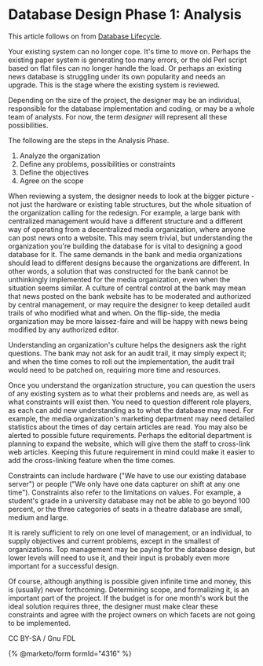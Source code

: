 
# Database Design Phase 1: Analysis

This article follows on from [Database Lifecycle](database-lifecycle.md).


Your existing system can no longer cope. It's time to move on. Perhaps the existing paper system is generating too many errors, or the old Perl script based on flat files can no longer handle the load. Or perhaps an existing news database is struggling under its own popularity and needs an upgrade. This is the stage where the existing system is reviewed.


Depending on the size of the project, the designer may be an individual, responsible for the database implementation and coding, or may be a whole team of analysts. For now, the term *designer* will represent all these possibilities.


The following are the steps in the Analysis Phase.


1. Analyze the organization
1. Define any problems, possibilities or constraints
1. Define the objectives
1. Agree on the scope


When reviewing a system, the designer needs to look at the bigger picture - not just the hardware or existing table structures, but the whole situation of the organization calling for the redesign. For example, a large bank with centralized management would have a different structure and a different way of operating from a decentralized media organization, where anyone can post news onto a website. This may seem trivial, but understanding the organization you're building the database for is vital to designing a good database for it. The same demands in the bank and media organizations should lead to different designs because the organizations are different. In other words, a solution that was constructed for the bank cannot be unthinkingly implemented for the media organization, even when the situation seems similar. A culture of central control at the bank may mean that news posted on the bank website has to be moderated and authorized by central management, or may require the designer to keep detailed audit trails of who modified what and when. On the flip-side, the media organization may be more laissez-faire and will be happy with news being modified by any authorized editor.


Understanding an organization's culture helps the designers ask the right questions. The bank may not ask for an audit trail, it may simply expect it; and when the time comes to roll out the implementation, the audit trail would need to be patched on, requiring more time and resources.


Once you understand the organization structure, you can question the users of any existing system as to what their problems and needs are, as well as what constraints will exist then. You need to question different role players, as each can add new understanding as to what the database may need. For example, the media organization's marketing department may need detailed statistics about the times of day certain articles are read. You may also be alerted to possible future requirements. Perhaps the editorial department is planning to expand the website, which will give them the staff to cross-link web articles. Keeping this future requirement in mind could make it easier to add the cross-linking feature when the time comes.


Constraints can include hardware ("We have to use our existing database server") or people ("We only have one data capturer on shift at any one time"). Constraints also refer to the limitations on values. For example, a student's grade in a university database may not be able to go beyond 100 percent, or the three categories of seats in a theatre database are small, medium and large.


It is rarely sufficient to rely on one level of management, or an individual, to supply objectives and current problems, except in the smallest of organizations. Top management may be paying for the database design, but lower levels will need to use it, and their input is probably even more important for a successful design.


Of course, although anything is possible given infinite time and money, this is (usually) never forthcoming. Determining scope, and formalizing it, is an important part of the project. If the budget is for one month's work but the ideal solution requires three, the designer must make clear these constraints and agree with the project owners on which facets are not going to be implemented.


CC BY-SA / Gnu FDL


{% @marketo/form formId="4316" %}
